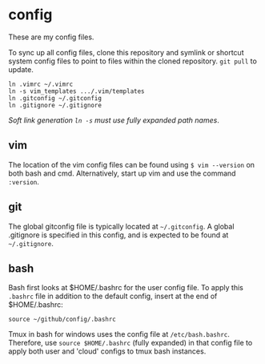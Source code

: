 config
======

These are my config files. 

To sync up all config files, clone this repository and symlink or shortcut system config files to point to files within the cloned repository. `git pull` to update.

```
ln .vimrc ~/.vimrc
ln -s vim_templates .../.vim/templates
ln .gitconfig ~/.gitconfig
ln .gitignore ~/.gitignore
```

*Soft link generation `ln -s` must use fully expanded path names*.

vim
---

The location of the vim config files can be found using `$ vim --version` on both bash and cmd. Alternatively, start up vim and use the command `:version`.

git
---

The global gitconfig file is typically located at `~/.gitconfig`. A global .gitignore is specified in this config, and is expected to be found at `~/.gitignore`.

bash
----

Bash first looks at $HOME/.bashrc for the user config file. To apply this `.bashrc` file in addition to the default config, insert at the end of $HOME/.bashrc:

```
source ~/github/config/.bashrc
```

Tmux in bash for windows uses the config file at `/etc/bash.bashrc`. Therefore, use `source $HOME/.bashrc` (fully expanded) in that config file to apply both user and 'cloud' configs to tmux bash instances.
